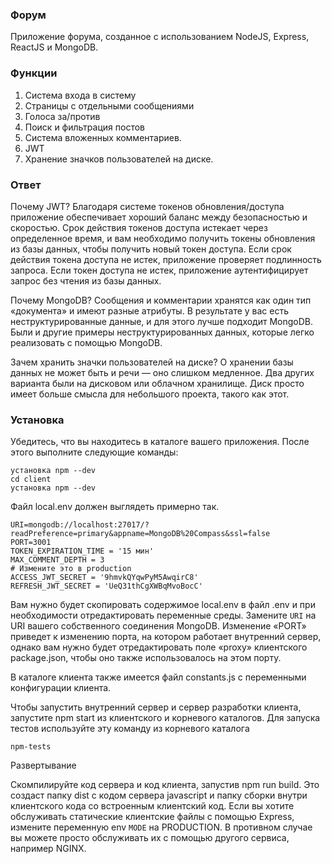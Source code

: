 ### Форум

Приложение форума, созданное с использованием NodeJS, Express, ReactJS и MongoDB.

### Функции

1. Система входа в систему
2. Страницы с отдельными сообщениями
3. Голоса за/против
4. Поиск и фильтрация постов
5. Система вложенных комментариев.
6. JWT
7. Хранение значков пользователей на диске.

### Ответ

Почему JWT?
Благодаря системе токенов обновления/доступа приложение обеспечивает хороший баланс между безопасностью и скоростью.
Срок действия токенов доступа истекает через определенное время, и вам необходимо получить токены обновления из базы данных, чтобы получить новый токен доступа. Если срок действия токена доступа не истек, приложение проверяет подлинность запроса. Если токен доступа не истек, приложение аутентифицирует запрос без чтения из базы данных.

Почему МongoDB?
Сообщения и комментарии хранятся как один тип «документа» и имеют разные атрибуты. В результате у вас есть неструктурированные данные, и для этого лучше подходит MongoDB. 
Были и другие примеры неструктурированных данных, которые легко реализовать с помощью MongoDB.

Зачем хранить значки пользователей на диске?
О хранении базы данных не может быть и речи — оно слишком медленное. Два других варианта были на дисковом или облачном хранилище.
Диск просто имеет больше смысла для небольшого проекта, такого как этот. 

### Установка

Убедитесь, что вы находитесь в каталоге вашего приложения.
После этого выполните следующие команды:

```
установка npm --dev
cd client
установка npm --dev
```


Файл local.env должен выглядеть примерно так. 

```
URI=mongodb://localhost:27017/?readPreference=primary&appname=MongoDB%20Compass&ssl=false
PORT=3001
TOKEN_EXPIRATION_TIME = '15 мин'
MAX_COMMENT_DEPTH = 3
# Измените это в production
ACCESS_JWT_SECRET = '9hmvkQYqwPyM5AwqirC8'
REFRESH_JWT_SECRET = 'UeQ31thCgXWBqMvoBocC'
```

Вам нужно будет скопировать содержимое local.env в файл .env и при необходимости отредактировать переменные среды. Замените `URI` на URI вашего собственного соединения MongoDB. Изменение «PORT» приведет к изменению порта, на котором работает внутренний сервер, однако вам нужно будет отредактировать поле «proxy» клиентского package.json, чтобы оно также использовалось на этом порту.

В каталоге клиента также имеется файл constants.js с переменными конфигурации клиента.

Чтобы запустить внутренний сервер и сервер разработки клиента, запустите npm start из клиентского и корневого каталогов.
Для запуска тестов используйте эту команду из корневого каталога

```
npm-tests
```


Развертывание

Скомпилируйте код сервера и код клиента, запустив npm run build.
Это создаст папку dist с кодом сервера javascript и папку сборки внутри клиентского кода со встроенным
клиентский код. Если вы хотите обслуживать статические клиентские файлы с помощью Express, измените переменную env ``MODE`` на PRODUCTION.
В противном случае вы можете просто обслуживать их с помощью другого сервиса, например NGINX.
